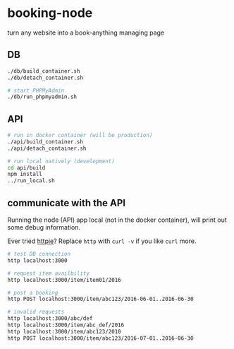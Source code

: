 booking-node
============

turn any website into a book-anything managing page


DB
--

```bash
./db/build_container.sh
./db/detach_container.sh

# start PHPMyAdmin
./db/run_phpmyadmin.sh
```


API
---

```bash
# run in docker container (will be production)
./api/build_container.sh
./api/detach_container.sh

# run local natively (development)
cd api/build
npm install
../run_local.sh
```


communicate with the API
------------------------

Running the node (API) app local (not in the docker container), will print out
some debug information.

Ever tried [httpie](https://github.com/jkbrzt/httpie)? Replace `http` with
`curl -v` if you like `curl` more.

```bash
# test DB connection
http localhost:3000

# request item availbility
http localhost:3000/item/item01/2016

# post a booking
http POST localhost:3000/item/abc123/2016-06-01..2016-06-30

# invalid requests
http localhost:3000/abc/def
http localhost:3000/item/abc_def/2016
http localhost:3000/item/abc123/2010
http POST localhost:3000/item/abc123/2016-07-01..2016-06-30
```
